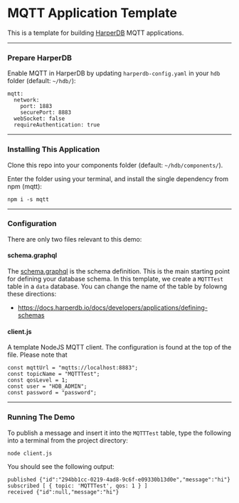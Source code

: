 # MQTT Application Template

This is a template for building [HarperDB](https://www.harperdb.io/) MQTT applications.

---

### Prepare HarperDB

Enable MQTT in HarperDB by updating `harperdb-config.yaml` in your `hdb` folder (default: `~/hdb/`): 

```
mqtt:
  network:
    port: 1883
    securePort: 8883
  webSocket: false
  requireAuthentication: true
```

---

### Installing This Application

Clone this repo into your components folder (default: `~/hdb/components/`).

Enter the folder using your terminal, and install the single dependency from npm (mqtt):

```npm i -s mqtt```


---

### Configuration

There are only two files relevant to this demo:

#### schema.graphql
The [schema.graphql](./schema.graphql) is the schema definition. This is the main starting point for defining your database schema. In this template, we create a `MQTTTest` table in a `data` database. You can change the name of the table by folowng these directions: 

- https://docs.harperdb.io/docs/developers/applications/defining-schemas

#### client.js
A template NodeJS MQTT client. The configuration is found at the top of the file. Please note that 

```
const mqttUrl = "mqtts://localhost:8883";
const topicName = "MQTTTest";
const qosLevel = 1;
const user = "HDB_ADMIN";
const password = "password";
```

---

### Running The Demo

To publish a message and insert it into the `MQTTTest` table, type the following into a terminal from the project directory:

```
node client.js
```

You should see the following output:

```
published {"id":"294bb1cc-0219-4ad8-9c6f-e09330b13d0e","message":"hi"}
subscribed [ { topic: 'MQTTTest', qos: 1 } ]
received {"id":null,"message":"hi"}
```
